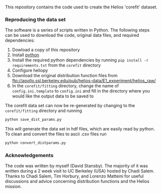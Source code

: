 This repository contains the code used to create the Helios 'corefit' dataset.

### Reproducing the data set
The software is a series of scripts written in Python. The following steps can
be used to download the code, original data files, and required dependencies:

1. Dowload a copy of this repository
2. Install [python](https://www.python.org/)
3. Install the required python dependencies by running
`pip install -r requirements.txt` from the `corefit` directory
4. Configure heliopy
5. Download the original distribution function files from ftp://apollo.ssl.berkeley.edu/pub/helios-data/E1_experiment/helios_raw/
6. In the `corefit/fitting` directory, change the name of
`config.ini.template` to `config.ini` and fill in the directory where you
would like the output data to be saved to

The corefit data set can now be re-generated by changing to the
`corefit/fitting` directory and running

```bash
python save_dist_params.py
```

This will generate the data set in hdf files, which are easily read by python.
To clean and convert the files to ascii .csv files run

```bash
python convert_distparams.py
```

### Acknowledgements
The code was written by myself (David Stansby). The majority of it was written
during a 2 week visit to UC Berkeley (USA) hosted by Chadi Salem. Thanks to
Chadi Salem, Tim Horbury, and Lorenzo Matteini for useful discussions and
advice concerning distribution functions and the Helios mission.
